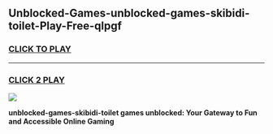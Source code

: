 
## Unblocked-Games-unblocked-games-skibidi-toilet-Play-Free-qlpgf
<h3>
<a href="https://premium76.site?title=unblocked-games-skibidi-toilet&ref=15A">CLICK TO PLAY</a></h3>
<hr>

<h3>
<a href="https://premium76.site?title=unblocked-games-skibidi-toilet&ref=15A">CLICK 2 PLAY</a>
  
</h3>

<a href="https://premium76.site?title=unblocked-games-skibidi-toilet&ref=15A"><img src="https://clearcache.store/games.png"></a>


**unblocked-games-skibidi-toilet games unblocked: Your Gateway to Fun and Accessible Online Gaming**
